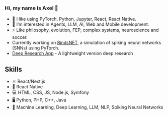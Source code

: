 ### Hi, my name is Axel 👋 
- 🌱 I like using PyTorch, Python, Jupyter, React, React Native.
- 🤔 I’m interested in Agents, LLM, AI, Web and Mobile development.
- ⚡  Like philosophy, evolution, FEP, complex systems, neuroscience and soccer.
- Currently working on [BindsNET](https://github.com/BindsNET), a simulation of spiking neural networks (SNNs) using PyTorch.
- [Deep Research App](https://alyonka.xyz) - A lightweight version deep research

## Skills 
* ⚛ React/Next.js
* 📱 React Native
* 💻 HTML, CSS, JS, Node.js, Symfony
* 🖥 Python, PHP, C++, Java
* 🧮 Machine Learning, Deep Learning, LLM, NLP, Spiking Neural Networks

